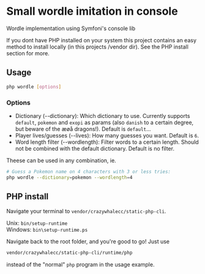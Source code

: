 # Small wordle imitation in console

Wordle implementation using Symfoni's console lib

If you dont have PHP installed on your system this project contains an easy method to install locally (in this projects /vendor dir). See the PHP install section for more.

## Usage

```bash
php wordle [options]
```

### Options

- Dictionary (--dictionary): Which dictionary to use. Currently supports `default`, `pokemon` and `exopi` as params (also `danish` to a certain degree, but beware of the æøå dragons!). Default is `default`...
- Player lives/guesses (--lives): How many guesses you want. Default is `6`.
- Word length filter (--wordlength): Filter words to a certain length. Should not be combined with the default dictionary. Default is no filter.

Theese can be used in any combination, ie.
```bash
# Guess a Pokemon name on 4 characters with 3 or less tries:
php wordle --dictionary=pokemon --wordlength=4
```

## PHP install

Navigate your terminal to `vendor/crazywhalecc/static-php-cli`.

Unix: `bin/setup-runtime`  
Windows: `bin\setup-runtime.ps`

Navigate back to the root folder, and you're good to go! Just use 
```bash
vendor/crazywhalecc/static-php-cli/runtime/php
```
instead of the "normal" `php` program in the usage example.